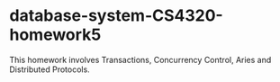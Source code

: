 # database-system-CS4320-homework5
This homework involves Transactions, Concurrency Control, Aries and Distributed Protocols.
